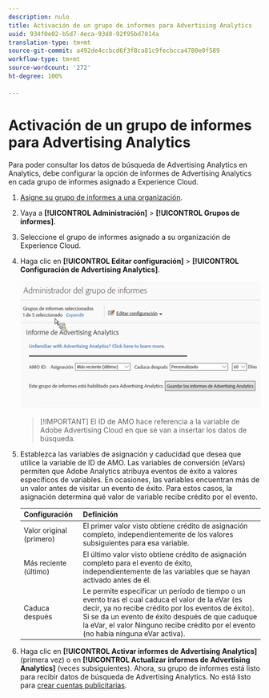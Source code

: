 ```yaml
---
description: nulo
title: Activación de un grupo de informes para Advertising Analytics
uuid: 934f0e02-b5d7-4eca-93d8-92f95bd7014a
translation-type: tm+mt
source-git-commit: a492de4ccbcd6f3f8ca81c9fecbcca4780e0f589
workflow-type: tm+mt
source-wordcount: '272'
ht-degree: 100%

---
```



# Activación de un grupo de informes para Advertising Analytics

Para poder consultar los datos de búsqueda de Advertising Analytics en Analytics, debe configurar la opción de informes de Advertising Analytics en cada grupo de informes asignado a Experience Cloud.

1. [Asigne su grupo de informes a una organización](https://docs.adobe.com/content/help/es-ES/core-services/interface/about-core-services/report-suite-mapping.html).
1. Vaya a **[!UICONTROL Administración]** > **[!UICONTROL Grupos de informes]**.

1. Seleccione el grupo de informes asignado a su organización de Experience Cloud.
1. Haga clic en **[!UICONTROL Editar configuración]** > **[!UICONTROL Configuración de Advertising Analytics]**.

   ![Creación de informes](assets/aa_reporting.png)

   >[!IMPORTANT] El ID de AMO hace referencia a la variable de Adobe Advertising Cloud en que se van a insertar los datos de búsqueda.

1. Establezca las variables de asignación y caducidad que desea que utilice la variable de ID de AMO. Las variables de conversión (eVars) permiten que Adobe Analytics atribuya eventos de éxito a valores específicos de variables. En ocasiones, las variables encuentran más de un valor antes de visitar un evento de éxito. Para estos casos, la asignación determina qué valor de variable recibe crédito por el evento.

   | Configuración | Definición |
   |--- |--- |
   | Valor original (primero) | El primer valor visto obtiene crédito de asignación completo, independientemente de los valores subsiguientes para esa variable. |
   | Más reciente (último) | El último valor visto obtiene crédito de asignación completo para el evento de éxito, independientemente de las variables que se hayan activado antes de él. |
   | Caduca después | Le permite especificar un período de tiempo o un evento tras el cual caduca el valor de la eVar (es decir, ya no recibe crédito por los eventos de éxito).  Si se da un evento de éxito después de que caduque la eVar, el valor Ninguno recibe crédito por el evento (no había ninguna eVar activa). |

1. Haga clic en **[!UICONTROL Activar informes de Advertising Analytics]** (primera vez) o en **[!UICONTROL Actualizar informes de Advertising Analytics]** (veces subsiguientes). Ahora, su grupo de informes está listo para recibir datos de búsqueda de Advertising Analytics. No está listo para [crear cuentas publicitarias](/help/integrate/c-advertising-analytics/c-adanalytics-workflow/aa-create-ad-account.md).

